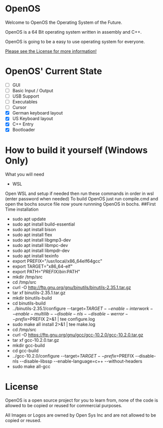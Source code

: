 # OpenOS
Welcome to OpenOS the Operating System of the Future.

OpenOS is a 64 Bit operating system written in assembly and C++.

OpenOS is going to be a easy to use operating system for everyone.

[Please see the License for more information!](#license)

# OpenOS' Current State
 - [ ] GUI
 - [ ] Basic Input / Output
 - [ ] USB Support
 - [ ] Executables
 - [ ] Cursor
 - [X] German keyboard layout
 - [X] US Keyboard layout
 - [X] C++ Entry
 - [X] Bootloader

# How to build it yourself (Windows Only)
What you will need 
  - WSL

Open WSL and setup if needed then run these commands in order in wsl (enter password when needed)
To build OpenOS just run compile.cmd and open the bochs source file now youre runnning OpenOS in bochs.
##First Time installation
 - sudo apt update
 - sudo apt install build-essential
 - sudo apt install bison
 - sudo apt install flex
 - sudo apt install libgmp3-dev
 - sudo apt install libmpc-dev
 - sudo apt install libmpdr-dev
 - sudo apt install texinfo
 - export PREFIX="/usr/local/x86_64elf64gcc"
 - export TARGET="x86_64-elf"
 - export PATH="$PREFIX/bin:$PATH"
 - mkdir /tmp/src
 - cd /tmp/src
 - curl -O http://ftp.gnu.org/gnu/binutils/binutils-2.35.1.tar.gz
 - tar xf binutils-2.35.1.tar.gz
 - mkdir binutils-build
 - cd binutils-build
 - ../binutils-2.35.1/configure --target=$TARGET --enable-interwork --enable-multilib --disable-nls --disable-werror --prefix=$PREFIX 2>&1 | tee configure.log
 - sudo make all install 2>&1 | tee make.log
 - cd /tmp/src
 - curl -O https://ftp.gnu.org/gnu/gcc/gcc-10.2.0/gcc-10.2.0.tar.gz
 - tar xf gcc-10.2.0.tar.gz
 - mkdir gcc-build
 - cd gcc-build
 - ../gcc-10.2.0/configure --target=$TARGET --prefix=$PREFIX --disable-nls --disable-libssp --enable-language=c++ --without-headers
 - sudo make all-gcc

# License
OpenOS is a open source project for you to learn from, none of the code is allowed to be copied or reused for commercial purposes.

All Images or Logos are owned by Open Sys Inc and are not allowed to be copied or reused.
